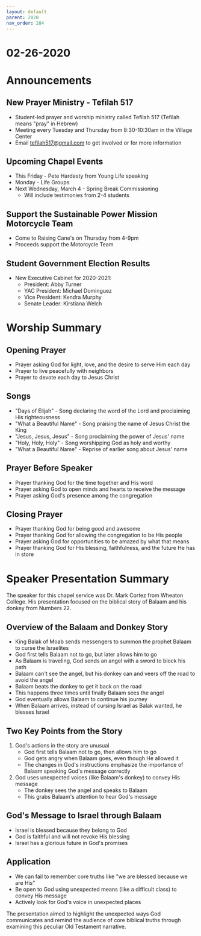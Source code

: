 ```yaml
---
layout: default
parent: 2020
nav_order: 284
---
```


# 02-26-2020



# Announcements

## New Prayer Ministry - Tefilah 517
- Student-led prayer and worship ministry called Tefilah 517 (Tefilah means "pray" in Hebrew) 
- Meeting every Tuesday and Thursday from 8:30-10:30am in the Village Center
- Email tefilah517@gmail.com to get involved or for more information

## Upcoming Chapel Events
- This Friday - Pete Hardesty from Young Life speaking 
- Monday - Life Groups 
- Next Wednesday, March 4 - Spring Break Commissioning 
  - Will include testimonies from 2-4 students

## Support the Sustainable Power Mission Motorcycle Team  
- Come to Raising Cane's on Thursday from 4-9pm
- Proceeds support the Motorcycle Team

## Student Government Election Results
- New Executive Cabinet for 2020-2021:
  - President: Abby Turner
  - YAC President: Michael Dominguez
  - Vice President: Kendra Murphy
  - Senate Leader: Kirstiana Welch


# Worship Summary

## Opening Prayer
- Prayer asking God for light, love, and the desire to serve Him each day
- Prayer to live peacefully with neighbors 
- Prayer to devote each day to Jesus Christ

## Songs 
- "Days of Elijah" - Song declaring the word of the Lord and proclaiming His righteousness  
- "What a Beautiful Name" - Song praising the name of Jesus Christ the King
- "Jesus, Jesus, Jesus" - Song proclaiming the power of Jesus' name
- "Holy, Holy, Holy" - Song worshipping God as holy and worthy
- "What a Beautiful Name" - Reprise of earlier song about Jesus' name

## Prayer Before Speaker
- Prayer thanking God for the time together and His word
- Prayer asking God to open minds and hearts to receive the message
- Prayer asking God's presence among the congregation

## Closing Prayer
- Prayer thanking God for being good and awesome
- Prayer thanking God for allowing the congregation to be His people
- Prayer asking God for opportunities to be amazed by what that means
- Prayer thanking God for His blessing, faithfulness, and the future He has in store


# Speaker Presentation Summary

The speaker for this chapel service was Dr. Mark Cortez from Wheaton College. His presentation focused on the biblical story of Balaam and his donkey from Numbers 22. 

## Overview of the Balaam and Donkey Story
- King Balak of Moab sends messengers to summon the prophet Balaam to curse the Israelites
- God first tells Balaam not to go, but later allows him to go
- As Balaam is traveling, God sends an angel with a sword to block his path
- Balaam can't see the angel, but his donkey can and veers off the road to avoid the angel
- Balaam beats the donkey to get it back on the road
- This happens three times until finally Balaam sees the angel 
- God eventually allows Balaam to continue his journey
- When Balaam arrives, instead of cursing Israel as Balak wanted, he blesses Israel

## Two Key Points from the Story
1. God's actions in the story are unusual 
   - God first tells Balaam not to go, then allows him to go
   - God gets angry when Balaam goes, even though He allowed it
   - The changes in God's instructions emphasize the importance of Balaam speaking God's message correctly
2. God uses unexpected voices (like Balaam's donkey) to convey His message
   - The donkey sees the angel and speaks to Balaam
   - This grabs Balaam's attention to hear God's message

## God's Message to Israel through Balaam
- Israel is blessed because they belong to God 
- God is faithful and will not revoke His blessing
- Israel has a glorious future in God's promises

## Application 
- We can fail to remember core truths like "we are blessed because we are His"
- Be open to God using unexpected means (like a difficult class) to convey His message
- Actively look for God's voice in unexpected places

The presentation aimed to highlight the unexpected ways God communicates and remind the audience of core biblical truths through examining this peculiar Old Testament narrative.